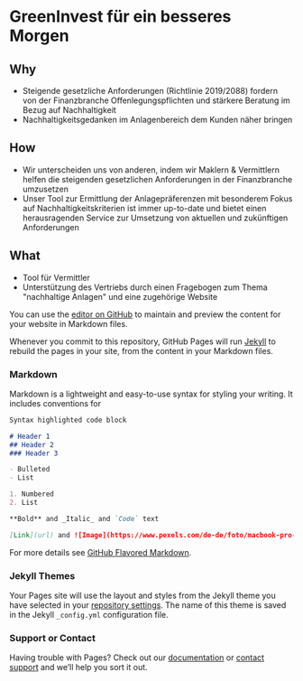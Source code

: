 # GreenInvest für ein besseres Morgen

## Why
- Steigende gesetzliche Anforderungen (Richtlinie 2019/2088) fordern von der Finanzbranche Offenlegungspflichten und stärkere Beratung im Bezug auf Nachhaltigkeit
- Nachhaltigkeitsgedanken im Anlagenbereich dem Kunden näher bringen

## How
- Wir unterscheiden uns von anderen, indem wir Maklern & Vermittlern helfen die steigenden gesetzlichen Anforderungen in der Finanzbranche umzusetzen
- Unser Tool zur Ermittlung der Anlagepräferenzen mit besonderem Fokus auf Nachhaltigkeitskriterien ist immer up-to-date und bietet einen herausragenden Service zur Umsetzung von aktuellen und zukünftigen Anforderungen

## What
- Tool für Vermittler
- Unterstützung des Vertriebs durch einen Fragebogen zum Thema "nachhaltige Anlagen" und eine zugehörige Website



You can use the [editor on GitHub](https://github.com/dhbw-de/GreenInvest/edit/main/docs/index.md) to maintain and preview the content for your website in Markdown files.

Whenever you commit to this repository, GitHub Pages will run [Jekyll](https://jekyllrb.com/) to rebuild the pages in your site, from the content in your Markdown files.

### Markdown

Markdown is a lightweight and easy-to-use syntax for styling your writing. It includes conventions for

```markdown
Syntax highlighted code block

# Header 1
## Header 2
### Header 3

- Bulleted
- List

1. Numbered
2. List

**Bold** and _Italic_ and `Code` text

[Link](url) and ![Image](https://www.pexels.com/de-de/foto/macbook-pro-auf-grunem-tisch-6446709/)
```

For more details see [GitHub Flavored Markdown](https://guides.github.com/features/mastering-markdown/).

### Jekyll Themes

Your Pages site will use the layout and styles from the Jekyll theme you have selected in your [repository settings](https://github.com/dhbw-de/GreenInvest/settings/pages). The name of this theme is saved in the Jekyll `_config.yml` configuration file.

### Support or Contact

Having trouble with Pages? Check out our [documentation](https://docs.github.com/categories/github-pages-basics/) or [contact support](https://support.github.com/contact) and we’ll help you sort it out.
